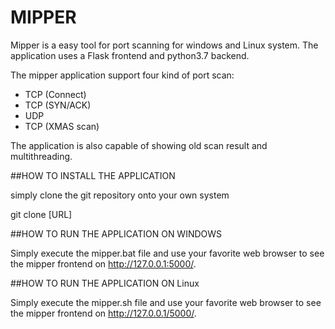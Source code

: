 

# MIPPER

Mipper is a easy tool for port scanning for windows
and Linux system. The application uses a Flask
frontend and python3.7 backend.

The mipper application support four kind of port
scan:
  - TCP (Connect)
  - TCP (SYN/ACK)
  - UDP
  - TCP (XMAS scan)

The application is also capable of showing old scan
result and multithreading.

##HOW TO INSTALL THE APPLICATION

simply clone the git repository onto your own
system

git clone [URL]


##HOW TO RUN THE APPLICATION ON WINDOWS

Simply execute the mipper.bat file and use your
favorite web browser to see the mipper frontend
on http://127.0.0.1:5000/.


##HOW TO RUN THE APPLICATION ON Linux

Simply execute the mipper.sh file and use your
favorite web browser to see the mipper frontend
on http://127.0.0.1/5000/.
